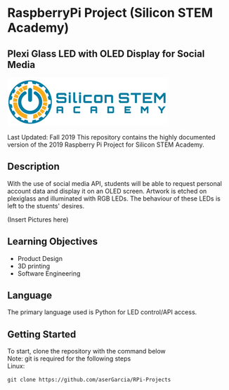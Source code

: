 # RaspberryPi Project (Silicon STEM Academy)
## Plexi Glass LED with OLED Display for Social Media

![Silicon STEM Logo](/images/logo.png "SSA Logo")

Last Updated: Fall 2019
This repository contains the highly documented version of the 2019 Raspberry Pi Project for Silicon STEM Academy.

## Description
With the use of social media API, students will be able to request personal account data and display it on an OLED screen. Artwork is etched on plexiglass and illuminated with RGB LEDs. The behaviour of these LEDs is left to the stuents' desires.

(Insert Pictures here)

## Learning Objectives
- Product Design
- 3D printing
- Software Engineering

## Language
The primary language used is Python for LED control/API access.

## Getting Started
To start, clone the repository with the command below  
Note: git is required for the following steps  
Linux:  
```
git clone https://github.com/aserGarcia/RPi-Projects
```

